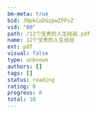 ```yaml
---
bm-meta: true
bid: JNpkCoDGzpwZPFvZ
vid: "00"
path: /12个宝贵的人生经验.pdf
name: 12个宝贵的人生经验
ext: pdf
visual: false
type: unknown
authors: []
tags: []
status: reading
rating: 0
progress: 0
total: 10
---
```


